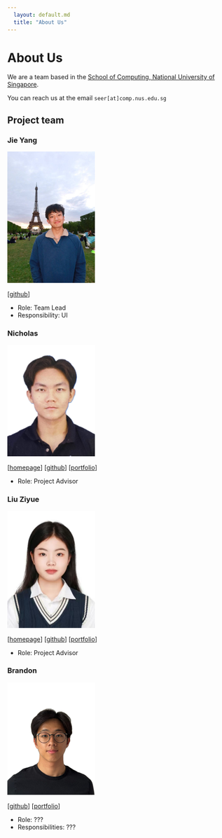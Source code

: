 ```yaml
---
  layout: default.md
  title: "About Us"
---
```

# About Us

We are a team based in the [School of Computing, National University of Singapore](http://www.comp.nus.edu.sg).

You can reach us at the email `seer[at]comp.nus.edu.sg`

## Project team

### Jie Yang

<img src="images/jyang1206.png" width="200px">

[[github](https://github.com/Jyang1206)]

* Role: Team Lead
* Responsibility: UI

### Nicholas

<img src="images/nicktantk.png" width="200px">

[[homepage](http://www.comp.nus.edu.sg/~damithch)]
[[github](https://github.com/nicktantk)]
[[portfolio](team/johndoe.md)]

* Role: Project Advisor

### Liu Ziyue

<img src="images/huiyi-al.png" width="200px">

[[homepage](http://www.comp.nus.edu.sg/~damithch)]
[[github](https://github.com/huiyi-al)]
[[portfolio](team/huiyi-al.md)]

* Role: Project Advisor

### Brandon

<img src="images/brandontwj1.png" width="200px">

[[github](http://github.com/brandontwj1)]
[[portfolio](team/johndoe)]

* Role: ???
* Responsibilities: ???


